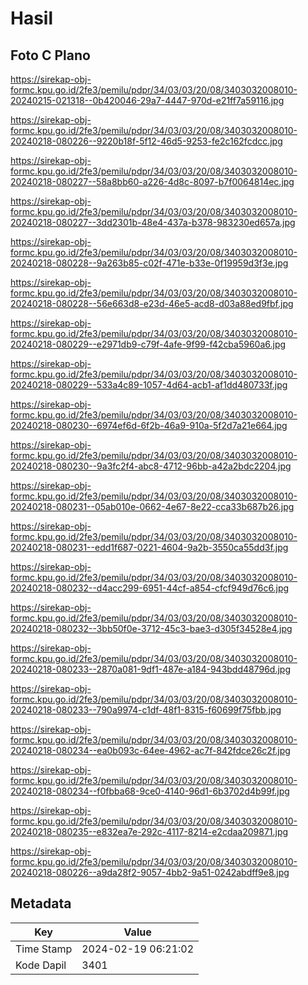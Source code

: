 # Hasil

## Foto C Plano

https://sirekap-obj-formc.kpu.go.id/2fe3/pemilu/pdpr/34/03/03/20/08/3403032008010-20240215-021318--0b420046-29a7-4447-970d-e21ff7a59116.jpg

https://sirekap-obj-formc.kpu.go.id/2fe3/pemilu/pdpr/34/03/03/20/08/3403032008010-20240218-080226--9220b18f-5f12-46d5-9253-fe2c162fcdcc.jpg

https://sirekap-obj-formc.kpu.go.id/2fe3/pemilu/pdpr/34/03/03/20/08/3403032008010-20240218-080227--58a8bb60-a226-4d8c-8097-b7f0064814ec.jpg

https://sirekap-obj-formc.kpu.go.id/2fe3/pemilu/pdpr/34/03/03/20/08/3403032008010-20240218-080227--3dd2301b-48e4-437a-b378-983230ed657a.jpg

https://sirekap-obj-formc.kpu.go.id/2fe3/pemilu/pdpr/34/03/03/20/08/3403032008010-20240218-080228--9a263b85-c02f-471e-b33e-0f19959d3f3e.jpg

https://sirekap-obj-formc.kpu.go.id/2fe3/pemilu/pdpr/34/03/03/20/08/3403032008010-20240218-080228--56e663d8-e23d-46e5-acd8-d03a88ed9fbf.jpg

https://sirekap-obj-formc.kpu.go.id/2fe3/pemilu/pdpr/34/03/03/20/08/3403032008010-20240218-080229--e2971db9-c79f-4afe-9f99-f42cba5960a6.jpg

https://sirekap-obj-formc.kpu.go.id/2fe3/pemilu/pdpr/34/03/03/20/08/3403032008010-20240218-080229--533a4c89-1057-4d64-acb1-af1dd480733f.jpg

https://sirekap-obj-formc.kpu.go.id/2fe3/pemilu/pdpr/34/03/03/20/08/3403032008010-20240218-080230--6974ef6d-6f2b-46a9-910a-5f2d7a21e664.jpg

https://sirekap-obj-formc.kpu.go.id/2fe3/pemilu/pdpr/34/03/03/20/08/3403032008010-20240218-080230--9a3fc2f4-abc8-4712-96bb-a42a2bdc2204.jpg

https://sirekap-obj-formc.kpu.go.id/2fe3/pemilu/pdpr/34/03/03/20/08/3403032008010-20240218-080231--05ab010e-0662-4e67-8e22-cca33b687b26.jpg

https://sirekap-obj-formc.kpu.go.id/2fe3/pemilu/pdpr/34/03/03/20/08/3403032008010-20240218-080231--edd1f687-0221-4604-9a2b-3550ca55dd3f.jpg

https://sirekap-obj-formc.kpu.go.id/2fe3/pemilu/pdpr/34/03/03/20/08/3403032008010-20240218-080232--d4acc299-6951-44cf-a854-cfcf949d76c6.jpg

https://sirekap-obj-formc.kpu.go.id/2fe3/pemilu/pdpr/34/03/03/20/08/3403032008010-20240218-080232--3bb50f0e-3712-45c3-bae3-d305f34528e4.jpg

https://sirekap-obj-formc.kpu.go.id/2fe3/pemilu/pdpr/34/03/03/20/08/3403032008010-20240218-080233--2870a081-9df1-487e-a184-943bdd48796d.jpg

https://sirekap-obj-formc.kpu.go.id/2fe3/pemilu/pdpr/34/03/03/20/08/3403032008010-20240218-080233--790a9974-c1df-48f1-8315-f60699f75fbb.jpg

https://sirekap-obj-formc.kpu.go.id/2fe3/pemilu/pdpr/34/03/03/20/08/3403032008010-20240218-080234--ea0b093c-64ee-4962-ac7f-842fdce26c2f.jpg

https://sirekap-obj-formc.kpu.go.id/2fe3/pemilu/pdpr/34/03/03/20/08/3403032008010-20240218-080234--f0fbba68-9ce0-4140-96d1-6b3702d4b99f.jpg

https://sirekap-obj-formc.kpu.go.id/2fe3/pemilu/pdpr/34/03/03/20/08/3403032008010-20240218-080235--e832ea7e-292c-4117-8214-e2cdaa209871.jpg

https://sirekap-obj-formc.kpu.go.id/2fe3/pemilu/pdpr/34/03/03/20/08/3403032008010-20240218-080226--a9da28f2-9057-4bb2-9a51-0242abdff9e8.jpg


## Metadata

| Key        | Value               |
| ---------- | ------------------- |
| Time Stamp | 2024-02-19 06:21:02 |
| Kode Dapil | 3401                |



